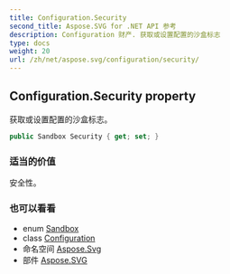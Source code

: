 ```yaml
---
title: Configuration.Security
second_title: Aspose.SVG for .NET API 参考
description: Configuration 财产. 获取或设置配置的沙盒标志
type: docs
weight: 20
url: /zh/net/aspose.svg/configuration/security/
---
```

## Configuration.Security property

获取或设置配置的沙盒标志。

```csharp
public Sandbox Security { get; set; }
```

### 适当的价值

安全性。

### 也可以看看

* enum [Sandbox](../../sandbox/)
* class [Configuration](../)
* 命名空间 [Aspose.Svg](../../configuration/)
* 部件 [Aspose.SVG](../../../)


